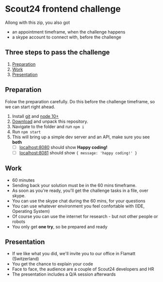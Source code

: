 # Scout24 frontend challenge
Allong with this zip, you also got
- an appointment timeframe, when the challenge happens
- a skype account to connect with, before the challenge

## Three steps to pass the challenge
1. [Preparation](#preparation)
2. [Work](#work)
3. [Presentation](#presentation)

## Preparation 
Folow the preparation carefully. Do this before the challenge timeframe, so we can start right ahead.
1. Install [git](https://git-scm.com/downloads) and [node 10+](https://nodejs.org/en/download/)
2. [Download](https://github.com/Scout24-CH/frontend-challenge/archive/master.zip) and unpack this repository.
3. Navigate to the folder and run `npm i`
4. Run `npm start`
5. This will bring up a simple dev server and an API, make sure you see **both**
   - [ ] [localhost:8080](http://localhost:8080) should show **Happy coding!**
   - [ ] [localhost:8081](http://localhost:8081) should show `{ message: 'happy coding!' }`

## Work
- 60 minutes
- Sending back your solution must be in the 60 mins timeframe.
- As soon as you're ready, you'll get the challenge tasks in a file, over skype.
- You can use the skype chat during the 60 mins, for your questions
- You can use whatever environment you feel confortable with (IDE, Operating System)
- Of course you can use the internet for research - but not other people or robots
- You only get **one try**, so be prepared and ready

## Presentation
- If we like what you did, we'll invite you to our office in Flamatt (Switzerland)
- You get the chance to explain your code 
- Face to face, the audience are a couple of Scout24 developers and HR
- The presentation includes a Q/A session afterwards